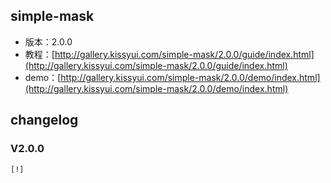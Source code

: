 ## simple-mask

* 版本：2.0.0
* 教程：[http://gallery.kissyui.com/simple-mask/2.0.0/guide/index.html](http://gallery.kissyui.com/simple-mask/2.0.0/guide/index.html)
* demo：[http://gallery.kissyui.com/simple-mask/2.0.0/demo/index.html](http://gallery.kissyui.com/simple-mask/2.0.0/demo/index.html)

## changelog

### V2.0.0

    [!]


